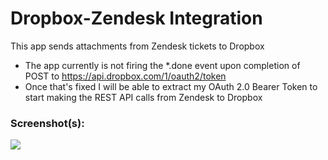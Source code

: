 # Dropbox-Zendesk Integration

This app sends attachments from Zendesk tickets to Dropbox

* The app currently is not firing the *.done event upon completion of POST to https://api.dropbox.com/1/oauth2/token
 * Once that's fixed I will be able to extract my OAuth 2.0 Bearer Token to start making the REST API calls from Zendesk to Dropbox

### Screenshot(s):

![](http://g.recordit.co/pcJi9xQ9Mz.gif)